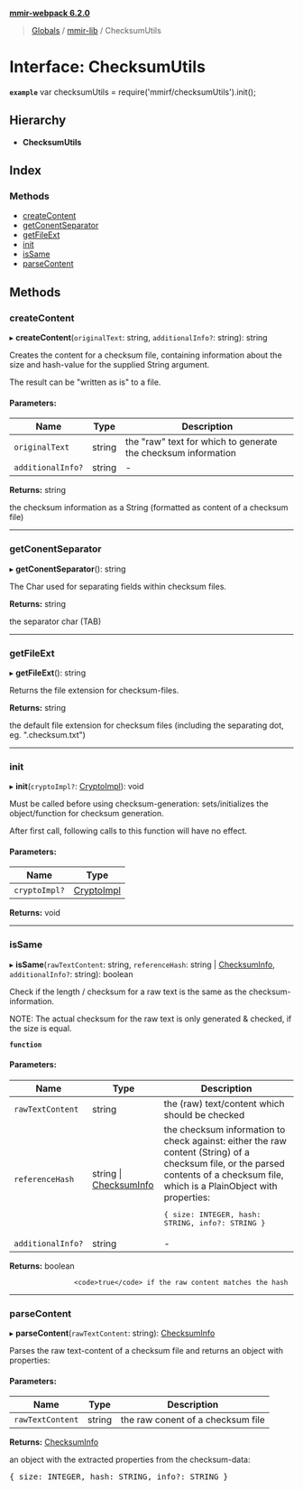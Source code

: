 **[mmir-webpack 6.2.0](../README.md)**

> [Globals](../README.md) / [mmir-lib](../modules/mmir_lib.md) / ChecksumUtils

# Interface: ChecksumUtils

**`example`** 
var checksumUtils = require('mmirf/checksumUtils').init();

## Hierarchy

* **ChecksumUtils**

## Index

### Methods

* [createContent](mmir_lib.checksumutils.md#createcontent)
* [getConentSeparator](mmir_lib.checksumutils.md#getconentseparator)
* [getFileExt](mmir_lib.checksumutils.md#getfileext)
* [init](mmir_lib.checksumutils.md#init)
* [isSame](mmir_lib.checksumutils.md#issame)
* [parseContent](mmir_lib.checksumutils.md#parsecontent)

## Methods

### createContent

▸ **createContent**(`originalText`: string, `additionalInfo?`: string): string

Creates the content for a checksum file, containing information about
the size and hash-value for the supplied String argument.

The result can be "written as is" to a file.

#### Parameters:

Name | Type | Description |
------ | ------ | ------ |
`originalText` | string |        the "raw" text for which to generate the checksum information |
`additionalInfo?` | string | - |

**Returns:** string

the checksum information as a String (formatted as content of a checksum file)

___

### getConentSeparator

▸ **getConentSeparator**(): string

The Char used for separating fields within checksum files.

**Returns:** string

the separator char (TAB)

___

### getFileExt

▸ **getFileExt**(): string

Returns the file extension for checksum-files.

**Returns:** string

the default file extension for checksum files
						(including the separating dot, eg. ".checksum.txt")

___

### init

▸ **init**(`cryptoImpl?`: [CryptoImpl](../modules/mmir_lib.md#cryptoimpl)): void

Must be called before using checksum-generation:
sets/initializes the object/function for checksum generation.

After first call, following calls to this function will have no effect.

#### Parameters:

Name | Type |
------ | ------ |
`cryptoImpl?` | [CryptoImpl](../modules/mmir_lib.md#cryptoimpl) |

**Returns:** void

___

### isSame

▸ **isSame**(`rawTextContent`: string, `referenceHash`: string \| [ChecksumInfo](../modules/mmir_lib.md#checksuminfo), `additionalInfo?`: string): boolean

Check if the length / checksum for a raw text is the same as the checksum-information.

NOTE: The actual checksum for the raw text is only generated & checked, if the size is equal.

**`function`** 

#### Parameters:

Name | Type | Description |
------ | ------ | ------ |
`rawTextContent` | string |       the (raw) text/content which should be checked |
`referenceHash` | string \| [ChecksumInfo](../modules/mmir_lib.md#checksuminfo) |       the checksum information to check against: either the      raw content (String) of a checksum file, or the parsed      contents of a checksum file, which is a PlainObject with      properties:      <pre>{ size: INTEGER, hash: STRING, info?: STRING }</pre> |
`additionalInfo?` | string | - |

**Returns:** boolean

					<code>true</code> if the raw content matches the hash

___

### parseContent

▸ **parseContent**(`rawTextContent`: string): [ChecksumInfo](../modules/mmir_lib.md#checksuminfo)

Parses the raw text-content of a checksum file and returns an object
with properties:

#### Parameters:

Name | Type | Description |
------ | ------ | ------ |
`rawTextContent` | string |       the raw conent of a checksum file  |

**Returns:** [ChecksumInfo](../modules/mmir_lib.md#checksuminfo)

an object with the extracted properties from the checksum-data:
												<pre>{ size: INTEGER, hash: STRING, info?: STRING }</pre>
